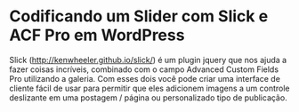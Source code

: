 # Codificando um Slider com Slick e ACF Pro em WordPress

Slick (http://kenwheeler.github.io/slick/) é um plugin jquery que nos ajuda a fazer coisas incríveis, combinado com o campo Advanced Custom Fields Pro utilizando a galeria. Com esses dois você pode criar uma interface de cliente fácil de usar para permitir que eles adicionem imagens a um controle deslizante em uma postagem / página ou personalizado tipo de publicação.
